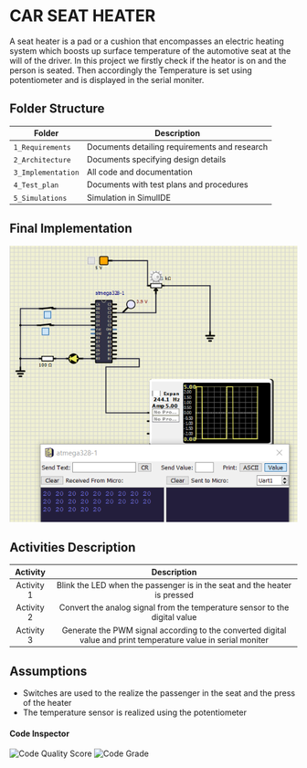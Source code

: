 # CAR SEAT HEATER
A seat heater is a pad or a cushion that encompasses an electric heating system which boosts up surface temperature 
of the automotive seat at the will of the driver.
In this project we firstly check if the heator is on and the person is seated. Then accordingly the Temperature is set 
using potentiometer and is displayed in the serial moniter.

## Folder Structure
|Folder             | Description |
|-------------------| -----------------------------------------|
| `1_Requirements`   | Documents detailing requirements and research|
| `2_Architecture`         | Documents specifying design details|
| `3_Implementation` | All code and documentation|
| `4_Test_plan`      | Documents with test plans and procedures|
| `5_Simulations`      | Simulation in SimulIDE |

## Final Implementation
![](https://github.com/dikshadutta1999/STEPin_SeatHeater/blob/main/5_Simulation/6.png)

## Activities Description
|Activity|Description|
|:--:|:--:|
|Activity 1| Blink the LED when the passenger is in the seat and the heater is pressed|
|Activity 2| Convert the analog signal from the temperature sensor to the digital value|
|Activity 3| Generate the PWM signal according to the converted digital value and print temperature value in serial moniter|

## Assumptions
* Switches are used to the realize the passenger in the seat and the press of the heater
* The temperature sensor is realized using the potentiometer


#### Code Inspector
![Code Quality Score](https://www.code-inspector.com/project/29061/score/svg)
![Code Grade](https://www.code-inspector.com/project/29061/status/svg)
